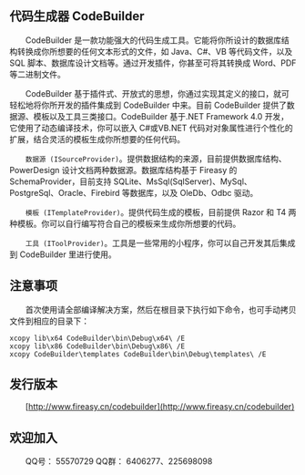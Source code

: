 ## 代码生成器 CodeBuilder

  CodeBuilder 是一款功能强大的代码生成工具。它能将你所设计的数据库结构转换成你所想要的任何文本形式的文件，如 Java、C#、VB 等代码文件，以及 SQL 脚本、数据库设计文档等。通过开发插件，你甚至可将其转换成 Word、PDF 等二进制文件。

  CodeBuilder 基于插件式、开放式的思想，你通过实现其定义的接口，就可轻松地将你所开发的插件集成到 CodeBuilder 中来。目前 CodeBuilder 提供了数据源、模板以及工具三类接口。CodeBuilder 基于.NET Framework 4.0 开发，它使用了动态编译技术，你可以嵌入 C#或VB.NET 代码对对象属性进行个性化的扩展，结合灵活的模板生成你所想要的任何代码。

  `数据源 (ISourceProvider)`。提供数据结构的来源，目前提供数据库结构、PowerDesign 设计文档两种数据源。数据库结构基于 Fireasy 的 SchemaProvider，目前支持 SQLite、MsSql(SqlServer)、MySql、PostgreSql、Oracle、Firebird 等数据库，以及 OleDb、Odbc 驱动。

  `模板 (ITemplateProvider)`。提供代码生成的模板，目前提供 Razor 和 T4 两种模板。你可以自行编写符合自己的模板来生成你所想要的代码。

  `工具 (IToolProvider)`。工具是一些常用的小程序，你可以自己开发其后集成到 CodeBuilder 里进行使用。


## 注意事项

  首次使用请全部编译解决方案，然后在根目录下执行如下命令，也可手动拷贝文件到相应的目录下：

```
xcopy lib\x64 CodeBuilder\bin\Debug\x64\ /E
xcopy lib\x86 CodeBuilder\bin\Debug\x86\ /E
xcopy CodeBuilder\templates CodeBuilder\bin\Debug\templates\ /E
```


## 发行版本

  [http://www.fireasy.cn/codebuilder](http://www.fireasy.cn/codebuilder)


## 欢迎加入

  QQ号： 55570729   QQ群： 6406277、225698098
